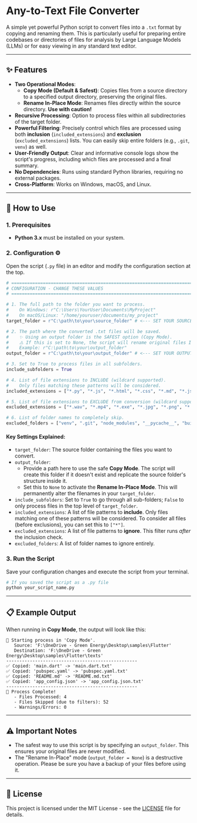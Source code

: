 # Any-to-Text File Converter

A simple yet powerful Python script to convert files into a `.txt` format by copying and renaming them. This is particularly useful for preparing entire codebases or directories of files for analysis by Large Language Models (LLMs) or for easy viewing in any standard text editor.

-----

## ✨ Features

  - **Two Operational Modes**:
      - **Copy Mode (Default & Safest)**: Copies files from a source directory to a specified output directory, preserving the original files.
      - **Rename In-Place Mode**: Renames files directly within the source directory. **Use with caution\!**
  - **Recursive Processing**: Option to process files within all subdirectories of the target folder.
  - **Powerful Filtering**: Precisely control which files are processed using both **inclusion** (`included_extensions`) and **exclusion** (`excluded_extensions`) lists. You can easily skip entire folders (e.g., `.git`, `venv`) as well.
  - **User-Friendly Output**: Clear and informative console logs show the script's progress, including which files are processed and a final summary.
  - **No Dependencies**: Runs using standard Python libraries, requiring no external packages.
  - **Cross-Platform**: Works on Windows, macOS, and Linux.

-----

## 🚀 How to Use

### 1\. Prerequisites

  - **Python 3.x** must be installed on your system.

### 2\. Configuration ⚙️

Open the script (`.py` file) in an editor and modify the configuration section at the top.

```python
# ==============================================================================
# CONFIGURATION - CHANGE THESE VALUES
# ==============================================================================

# 1. The full path to the folder you want to process.
#    On Windows: r"C:\Users\YourUser\Documents\MyProject"
#    On macOS/Linux: "/home/youruser/documents/my_project"
target_folder = r"C:\path\to\your\source_folder" # <--- SET YOUR SOURCE FOLDER

# 2. The path where the converted .txt files will be saved.
#    ✨ Using an output folder is the SAFEST option (Copy Mode).
#    ⚠️ If this is set to None, the script will rename original files IN-PLACE.
#    Example: r"C:\path\to\your\output_folder"
output_folder = r"C:\path\to\your\output_folder" # <--- SET YOUR OUTPUT FOLDER

# 3. Set to True to process files in all subfolders.
include_subfolders = True

# 4. List of file extensions to INCLUDE (wildcard supported).
#    Only files matching these patterns will be considered.
included_extensions = ["*.py", "*.js", "*.html", "*.css", "*.md", "*.json"]

# 5. List of file extensions to EXCLUDE from conversion (wildcard supported).
excluded_extensions = ["*.wav", "*.mp4", "*.exe", "*.jpg", "*.png", "*.zip"]

# 6. List of folder names to completely skip.
excluded_folders = ["venv", ".git", "node_modules", "__pycache__", "build", ".idea"]
```

#### **Key Settings Explained:**

  - `target_folder`: The source folder containing the files you want to convert.
  - `output_folder`:
      - Provide a path here to use the safe **Copy Mode**. The script will create this folder if it doesn't exist and replicate the source folder's structure inside it.
      - Set this to `None` to activate the **Rename In-Place Mode**. This will permanently alter the filenames in your `target_folder`.
  - `include_subfolders`: Set to `True` to go through all sub-folders; `False` to only process files in the top level of `target_folder`.
  - `included_extensions`: A list of file patterns to **include**. Only files matching one of these patterns will be considered. To consider all files (before exclusions), you can set this to `["*"]`.
  - `excluded_extensions`: A list of file patterns to **ignore**. This filter runs *after* the inclusion check.
  - `excluded_folders`: A list of folder names to ignore entirely.

### 3\. Run the Script

Save your configuration changes and execute the script from your terminal.

```bash
# If you saved the script as a .py file
python your_script_name.py
```

-----

## 📋 Example Output

When running in **Copy Mode**, the output will look like this:

```
🚀 Starting process in 'Copy Mode'.
   Source: 'F:\OneDrive - Green Energy\Desktop\samples\Flutter'
   Destination: 'F:\OneDrive - Green Energy\Desktop\samples\Flutter\texts'
--------------------------------------------------
✅ Copied: 'main.dart' -> 'main.dart.txt'
✅ Copied: 'pubspec.yaml' -> 'pubspec.yaml.txt'
✅ Copied: 'README.md' -> 'README.md.txt'
✅ Copied: 'app_config.json' -> 'app_config.json.txt'
--------------------------------------------------
🎉 Process Complete!
   - Files Processed: 4
   - Files Skipped (due to filters): 52
   - Warnings/Errors: 0
```

-----

## ⚠️ Important Notes

  - The safest way to use this script is by specifying an `output_folder`. This ensures your original files are never modified.
  - The "Rename In-Place" mode (`output_folder = None`) is a destructive operation. Please be sure you have a backup of your files before using it.

-----

## 📜 License

This project is licensed under the MIT License - see the [LICENSE](LICENSE) file for details.
